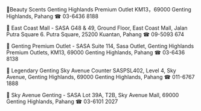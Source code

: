 📍Beauty Scents Genting Highlands Premium Outlet
KM13，69000 Genting Highlands, Pahang
☎︎ 03-6436 8188

📍 East Coast Mall - SASA
G48 & 49, Ground Floor, East Coast Mall, Jalan Putra Square 6. Putra Square, 25200 Kuantan, Pahang
☎︎ 09-5093 674

📍 Genting Premium Outlet - SASA
Suite 114, Sasa Outlet, Genting Highlands Premium Outlets, KM13, 69000 Genting Highlands, Pahang
☎︎ 03-6436 8138

📍 Legendary Genting Sky Avenue Counter
SASPSL402, Level 4, Sky Avenue, Genting Highlands, 69000 Genting Highlands, Pahang
☎︎ 011-6767 1888

📍 Sky Avenue Genting - SASA
Lot 39A, T2B, Sky Avenue Mall, 69000 Genting Highlands, Pahang
☎︎ 03-6101 2027

